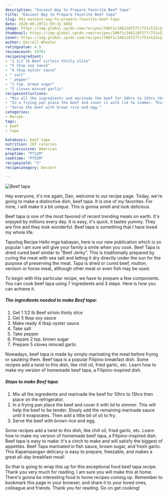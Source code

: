 ```yaml
---
description: "Easiest Way to Prepare Favorite Beef tapa"
title: "Easiest Way to Prepare Favorite Beef tapa"
slug: 941-easiest-way-to-prepare-favorite-beef-tapa
date: 2020-09-20T11:59:33.949Z
image: https://img-global.cpcdn.com/recipes/306f1c346118f27f/751x532cq70/beef-tapa-recipe-main-photo.jpg
thumbnail: https://img-global.cpcdn.com/recipes/306f1c346118f27f/751x532cq70/beef-tapa-recipe-main-photo.jpg
cover: https://img-global.cpcdn.com/recipes/306f1c346118f27f/751x532cq70/beef-tapa-recipe-main-photo.jpg
author: Darrell Wheeler
ratingvalue: 4.5
reviewcount: 29701
recipeingredient:
- "1 1/2 lb Beef sirloin thinly slice"
- "5 tbsp soy sauce"
- "4 tbsp oyster sauce"
- " salt"
- " pepper"
- "2 tsp. brown sugar"
- "5 cloves minced garlic"
recipeinstructions:
- "Mix all the ingredients and marinade the beef for 10hrs to 15hrs then place on the refrigerator."
- "In a frying pan place the beef and cover it with lid to simmer. This will help the beef to be tender. Slowly add the remaining marinade sauce until it evaporates. Then add a little bit of oil to fry."
- "Serve the beef with brown rice and egg."
categories:
- Recipe
tags:
- beef
- tapa

katakunci: beef tapa 
nutrition: 287 calories
recipecuisine: American
preptime: "PT12M"
cooktime: "PT55M"
recipeyield: "3"
recipecategory: Dessert

---
```



![Beef tapa](https://img-global.cpcdn.com/recipes/306f1c346118f27f/751x532cq70/beef-tapa-recipe-main-photo.jpg)

Hey everyone, it's me again, Dan, welcome to our recipe page. Today, we're going to make a distinctive dish, beef tapa. It is one of my favorites. For mine, I will make it a bit unique. This is gonna smell and look delicious.

Beef tapa is one of the most favored of recent trending meals on earth. It's enjoyed by millions every day. It is easy, it's quick, it tastes yummy. They are fine and they look wonderful. Beef tapa is something that I have loved my whole life.

Tapsilog Recipe Hello mga kabayan, here is our new publication which is so popular I am sure will give your family a smile when you cook. Beef Tapa is dried cured beef similar to &#34;Beef Jerky&#34;. This is traditionally prepared by curing the meat with sea salt and letting it dry directly under the sun for the purpose of preserving the meat. Tapa is dried or cured beef, mutton, venison or horse meat, although other meat or even fish may be used.


To begin with this particular recipe, we have to prepare a few components. You can cook beef tapa using 7 ingredients and 3 steps. Here is how you can achieve it.

<!--inarticleads1-->

##### The ingredients needed to make Beef tapa:

1. Get 1 1/2 lb Beef sirloin thinly slice
1. Get 5 tbsp soy sauce
1. Make ready 4 tbsp oyster sauce
1. Take  salt
1. Take  pepper
1. Prepare 2 tsp. brown sugar
1. Prepare 5 cloves minced garlic


Nowadays, beef tapa is made by simply marinating the meat before frying or sautéing them. Beef tapa is a popular Filipino breakfast dish. Some recipes add a twist to this dish, like chili oil, fried garlic, etc. Learn how to make my version of homemade beef tapa, a Filipino-inspired dish. 

<!--inarticleads2-->

##### Steps to make Beef tapa:

1. Mix all the ingredients and marinade the beef for 10hrs to 15hrs then place on the refrigerator.
1. In a frying pan place the beef and cover it with lid to simmer. This will help the beef to be tender. Slowly add the remaining marinade sauce until it evaporates. Then add a little bit of oil to fry.
1. Serve the beef with brown rice and egg.


Some recipes add a twist to this dish, like chili oil, fried garlic, etc. Learn how to make my version of homemade beef tapa, a Filipino-inspired dish. Beef tapa is easy to make: it&#39;s a cinch to make and will satisfy the biggest of appetites. Beef Tapa marinated in fish sauce, brown sugar, and fresh garlic. This Kapampangan delicacy is easy to prepare, freezable, and makes a great all-day breakfast meal! 

So that is going to wrap this up for this exceptional food beef tapa recipe. Thank you very much for reading. I am sure you will make this at home. There's gonna be interesting food in home recipes coming up. Remember to bookmark this page in your browser, and share it to your loved ones, colleague and friends. Thank you for reading. Go on get cooking!
